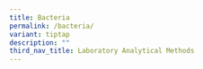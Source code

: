 ```yaml
---
title: Bacteria
permalink: /bacteria/
variant: tiptap
description: ""
third_nav_title: Laboratory Analytical Methods
---
```

